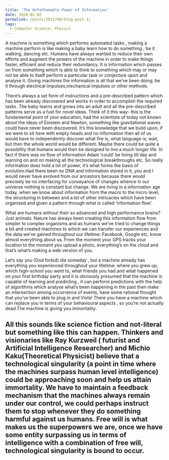 ```yaml
---
title: 'The Unfathomable Power of Information'
date: 2020-02-02
permalink: /posts/2013/08/blog-post-1/
tags:
  - Computer Science, Physics
---
```

A machine is something which performs automated tasks , making a machine perform is like making a baby learn how to do something ; be it walking, dancing etc. Humans have always wanted to reduce their own efforts and augment the powers of the machine in order to make things faster, efficient and reduce their redundancy. It is information which passes on from something which is able to think to something which may or may not be able to itself perform a particular task or conjecture upon and analyse it. Giving machines the information is all that we’ve been doing; be it through electrical impulses,mechanical impulses or other methods.

There’s always a set form of instructions and a pre-described pattern which has been already discovered and works in order to accomplish the required tasks. The baby learns and grows into an adult and all the pre-described patterns serve as a fuel for novel ideas. Think of it this way- this is the fundamental point of your education, had the scientists of today not known about the ideas of Einstein and Newton, something like gravitational waves could have never been discovered. It’s this knowledge that we build upon, if we were to sit here with empty heads and no information then all of us would have to independently discover what fire is, what language is; wait, but then the whole world would be different. Maybe there could be quite a possibility that humans would then be designed to live a much longer life. In fact if there was no flow of information Adam ‘could’ be living till day and learning on and on making all the technological breakthroughs etc.
So really information does hold a lot of power, it’s what forms the basis of evolution.Had there been no DNA and information stored in it, you and I would never have evolved from our ancestors because there would precisely be no interfacing for conveyance of changes whence in our universe nothing is constant but change. We are living in a information age today, when we know about information from the macro to the micro level, the structuring in between and a lot of other intricacies which have been organised and given a pattern through what is called ‘information flow’.

What are humans without their so advanced and high performance brains?Just animals. Nature has always been creating this information flow from simpler to complex organisms and as humans we’ve tried to change things a bit and created machines to which we can transfer our experiences and the data we’ve gained throughout our lifetime: Facebook, Google etc. know almost everything about us. From the moment your GPS tracks your location to the moment you upload a photo, everything’s on the cloud and that’s what’s making a web version of you.

Let’s say you (God forbid) die someday , but a machine already has everything you experienced throughout your lifetime: where you grew up, which high-school you went to, what friends you had and what happened on your first birthday party and it is obviously presumed that the machine is capable of learning and predicting , it can perform predictions with the help of algorithms which analyse what’s been happening in the past then make an intersection among occurrence of events, have some rational thought that you’ve been able to plug in and Viola! There you have a machine which can replace you in terms of your behavioural aspects , so you’re not actually dead.The machine is giving you immortality.

All this sounds like science fiction and not-literal but something like this can happen. Thinkers and visionaries like Ray Kurzweil ( futurist and Artificial Intelligence Researcher) and Michio Kaku(Theoretical Physicist) believe that a technological singularity (a point in time where the machines surpass human level intelligence) could be approaching soon and help us attain immortality. We have to maintain a feedback mechanism that the machines always remain under our control, we could perhaps instruct them to stop whenever they do something harmful against us humans. Free will is what makes us the superpowers we are, once we have some entity surpassing us in terms of intelligence with a combination of free will, technological singularity is bound to occur.
------
